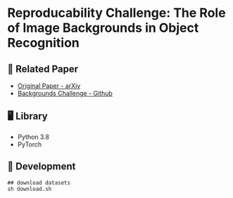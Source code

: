 
# Reproducability Challenge: The Role of Image Backgrounds in Object Recognition



## 🔗 Related Paper

- [Original Paper - arXiv](https://arxiv.org/abs/2006.09994)
- [Backgrounds Challenge - Github](https://github.com/MadryLab/backgrounds_challenge)




## 🖥 Library

- Python 3.8
- PyTorch



## 🔨 Development

```
## download datasets
sh download.sh

```

